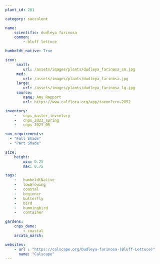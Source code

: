 ```yaml
---
plant_id: 261 

category: succulent

name: 
    scientific: dudleya farinosa  
    common: 
        - bluff lettuce    

humboldt_native: True

icon: 
     small: 
        url: /assets/images/plants/dudleya_farinosa_sm.jpg
     med: 
        url: /assets/images/plants/dudleya_farinosa.jpg
     large: 
        url: /assets/images/plants/dudleya_farinosa_lg.jpg 
     source: 
        name: Amy Rapport 
        url: https://www.calflora.org/app/taxon?crn=2852 

inventory: 
    -   cnps_master_inventory
    -   cnps_2023_spring
    -   cnps_2023_05 

sun_requirements:
  - "Full Shade"
  - "Part Shade"

size:
    height: 
        min: 0.25
        max: 0.75

tags:  
    -   humboldtNative
    -   lowGrowing
    -   coastal
    -   beginner
    -   butterfly
    -   bird
    -   hummingbird
    -   container

gardens:
    cnps_demo:
        - coastal
    arcata_marsh: 

websites:
    - url : "https://calscape.org/Dudleya-farinosa-(Bluff-Lettuce)" 
      name: "Calscape"
---
```

